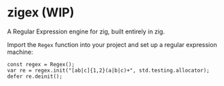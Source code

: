 # zigex (WIP)

A Regular Expression engine for zig, built entirely in zig.

Import the `Regex` function into your project and set up a regular expression machine:

```zig
const regex = Regex();
var re = regex.init("[ab|c]{1,2}(a|b|c)+", std.testing.allocator);
defer re.deinit();
```